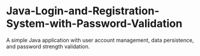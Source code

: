 # Java-Login-and-Registration-System-with-Password-Validation
A simple Java application with user account management, data persistence, and password strength validation.

